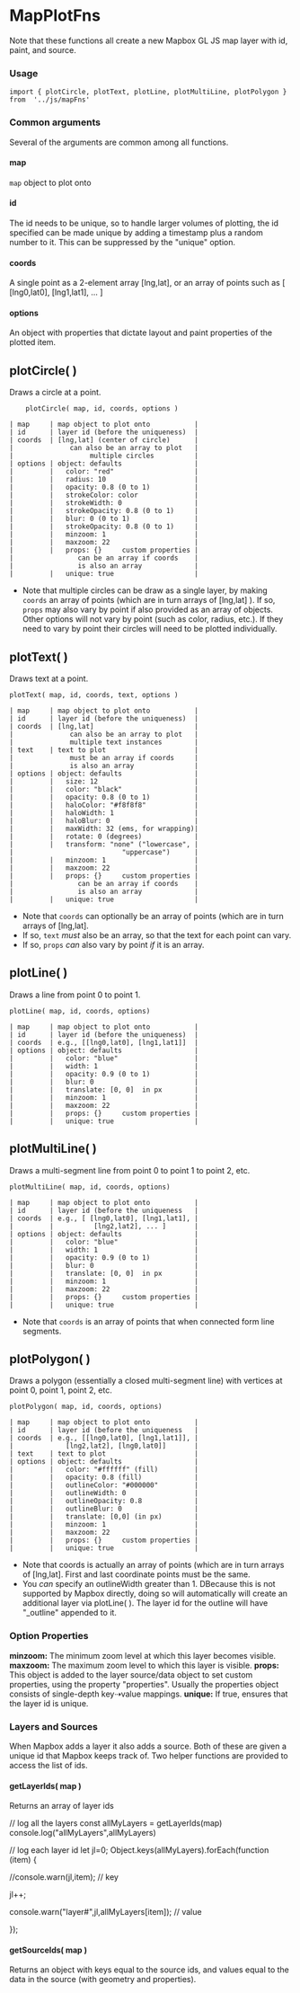 ﻿
# MapPlotFns
Note that these functions all create a new Mapbox GL JS map layer with id, paint, and source. 

### Usage
    import { plotCircle, plotText, plotLine, plotMultiLine, plotPolygon } from  '../js/mapFns'

### Common arguments
Several of the arguments are common among all functions.
#### map
`map` object to plot onto
#### id
The id needs to be unique, so to handle larger volumes of plotting, the id specified can be made unique by adding a timestamp plus a random number to it.  This can be suppressed by the "unique" option.
#### coords
A single point as a 2-element array [lng,lat], or
an array of points such as [ [lng0,lat0], [lng1,lat1], ...  ]
#### options
An object with properties that dictate layout and paint properties of the plotted item.



## plotCircle( )
Draws a circle at a point.

```    plotCircle( map, id, coords, options )```
```
| map     | map object to plot onto           |
| id      | layer id (before the uniqueness)  |
| coords  | [lng,lat] (center of circle)      |
|              can also be an array to plot   |
|                   multiple circles          |
| options | object: defaults                  |
|         |   color: "red"                    |
|         |   radius: 10                      |
|         |   opacity: 0.8 (0 to 1)           |
|         |   strokeColor: color              |
|         |   strokeWidth: 0                  |
|         |   strokeOpacity: 0.8 (0 to 1)     |
|         |   blur: 0 (0 to 1)                |
|         |   strokeOpacity: 0.8 (0 to 1)     |
|         |   minzoom: 1                      |
|         |   maxzoom: 22                     |
|         |   props: {}     custom properties |
|                can be an array if coords    |
|                is also an array             |
|         |   unique: true                    |
```
 - Note that multiple circles can be draw as a single layer, by making `coords` an array of points (which are in turn arrays of [lng,lat] ).  If so, `props` may also vary by point if also provided as an array of objects. Other options will not vary by point (such as color, radius, etc.).  If they need to vary by point their circles will need to be plotted individually.
 
## plotText( )
Draws text at a point.

    plotText( map, id, coords, text, options )
```
| map     | map object to plot onto           |
| id      | layer id (before the uniqueness)  |
| coords  | [lng,lat]                         |
|              can also be an array to plot   |
|              multiple text instances        |
| text    | text to plot                      |
|              must be an array if coords     |
|              is also an array               |
| options | object: defaults                  |
|         |   size: 12                        |
|         |   color: "black"                  |
|         |   opacity: 0.8 (0 to 1)           |
|         |   haloColor: "#f8f8f8"            |
|         |   haloWidth: 1                    |
|         |   haloBlur: 0                     |
|         |   maxWidth: 32 (ems, for wrapping)|  
|         |   rotate: 0 (degrees)             | 
|         |   transform: "none" ("lowercase", |
|                           "uppercase")      | 
|         |   minzoom: 1                      |
|         |   maxzoom: 22                     |
|         |   props: {}     custom properties |
|                can be an array if coords    |
|                is also an array             |
|         |   unique: true                    |
```
 - Note that `coords` can optionally be an array of points (which are in turn arrays of [lng,lat].   
 - If so, `text` *must* also be an array, so that the text for each point can vary.
 - If so, `props` *can* also vary by point *if* it is an array.  
 
## plotLine( )
Draws a line from point 0 to point 1.

    plotLine( map, id, coords, options)

```
| map     | map object to plot onto           |
| id      | layer id (before the uniqueness)  |
| coords  | e.g., [[lng0,lat0], [lng1,lat1]]  |
| options | object: defaults                  |
|         |   color: "blue"                   |
|         |   width: 1                        |
|         |   opacity: 0.9 (0 to 1)           |
|         |   blur: 0                         |
|         |   translate: [0, 0]  in px        |
|         |   minzoom: 1                      |
|         |   maxzoom: 22                     |
|         |   props: {}     custom properties |
|         |   unique: true                    |
```

## plotMultiLine( )
Draws a multi-segment line from point 0 to point 1 to point 2, etc.

    plotMultiLine( map, id, coords, options)

```
| map     | map object to plot onto           |
| id      | layer id (before the uniqueness   |
| coords  | e.g., [ [lng0,lat0], [lng1,lat1], | 
|		  |			 [lng2,lat2], ... ]  	  |
| options | object: defaults                  |
|         |   color: "blue"                   |
|         |   width: 1                        |
|         |   opacity: 0.9 (0 to 1)           |
|         |   blur: 0                         |
|         |   translate: [0, 0]  in px        |
|         |   minzoom: 1                      |
|         |   maxzoom: 22                     |
|         |   props: {}     custom properties |
|         |   unique: true                    |
```

 - Note that `coords` is an array of points that when connected form line segments.  

## plotPolygon( )
Draws a polygon (essentially a closed multi-segment line) with vertices at point 0, point 1, point 2, etc.

    plotPolygon( map, id, coords, options)
```
| map     | map object to plot onto           |
| id      | layer id (before the uniqueness   |
| coords  | e.g., [[lng0,lat0], [lng1,lat1]], |
|             [lng2,lat2], [lng0,lat0]]       |
| text    | text to plot                      |
| options | object: defaults                  |
|         |   color: "#ffffff" (fill)         |
|         |   opacity: 0.8 (fill)             |
|         |   outlineColor: "#000000"         |
|         |   outlineWidth: 0                 |
|         |   outlineOpacity: 0.8             |
|         |   outlineBlur: 0                  |
|         |   translate: [0,0] (in px)        |
|         |   minzoom: 1                      |
|         |   maxzoom: 22                     |
|         |   props: {}     custom properties |
|         |   unique: true                    |
```

 - Note that coords is actually an array of points (which are in turn arrays of [lng,lat].  First and last coordinate points must be the same. 
 - You *can* specify an outlineWidth greater than 1.  DBecause this is not supported by Mapbox directly, doing so will automatically will create an additional layer via plotLine( ).  The layer id for the outline will have "_outline" appended to it.


### Option Properties
 **minzoom:** The minimum zoom level at which this layer becomes visible.
 **maxzoom:** The maximum zoom level to which this layer is visible.
 **props:** This object is added to the layer source/data object to set custom properties, using the property "properties".  Usually the properties object consists of single-depth key⇢value mappings.
 **unique:** If true, ensures that the layer id is unique.

### Layers and Sources
When Mapbox adds a layer it also adds a source.  Both of these are given a unique id that Mapbox keeps track of.  Two helper functions are provided to access the list of ids.

#### getLayerIds( map )
Returns an array of layer ids

// log all the layers
const  allMyLayers  =  getLayerIds(map)
console.log("allMyLayers",allMyLayers)

  
// log each layer id
let  jl=0;
Object.keys(allMyLayers).forEach(function (item) {

//console.warn(jl,item); // key

jl++;

console.warn("layer#",jl,allMyLayers[item]); // value

});

#### getSourceIds( map )

Returns an object with keys equal to the source ids, and values equal to the data in the source (with geometry and properties).


<!--stackedit_data:
eyJoaXN0b3J5IjpbLTExMjg1ODgzODAsLTE5OTc1MjQxNzZdfQ
==
-->